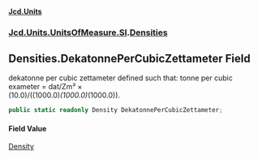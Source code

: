 #### [Jcd.Units](index.md 'index')
### [Jcd.Units.UnitsOfMeasure.SI](Jcd.Units.UnitsOfMeasure.SI.md 'Jcd.Units.UnitsOfMeasure.SI').[Densities](Densities.md 'Jcd.Units.UnitsOfMeasure.SI.Densities')

## Densities.DekatonnePerCubicZettameter Field

dekatonne per cubic zettameter defined such that: tonne per cubic exameter = dat/Zm³ ×  
(10.0)/((1000.0)*(1000.0)*(1000.0)).

```csharp
public static readonly Density DekatonnePerCubicZettameter;
```

#### Field Value
[Density](Density.md 'Jcd.Units.UnitTypes.Density')